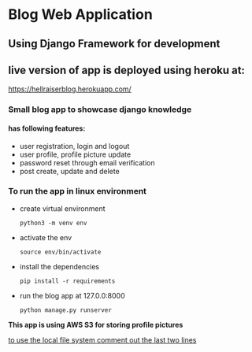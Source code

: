 # Blog Web Application
## Using Django Framework for development
## live version of app is deployed using heroku at:
https://hellraiserblog.herokuapp.com/
### Small blog app to showcase django knowledge
#### has following features:

- user registration, login and logout
- user profile, profile picture update 
- password reset through email verification
- post create, update and delete


### To run the app in linux environment

- create virtual environment

  ` python3 -m venv env `

- activate the env

  ` source env/bin/activate `

- install the dependencies

  ` pip install -r requirements `

- run the blog app at 127.0.0:8000
  
  `python manage.py runserver`

**This app is using AWS S3 for storing profile pictures**

[to use the local file system comment out the last two lines](./django_project/settings.py)
